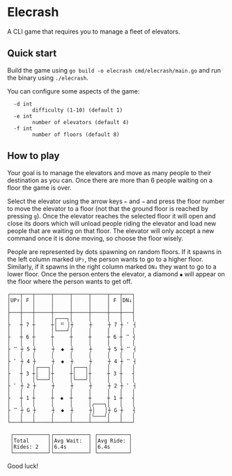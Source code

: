 # Elecrash

A CLI game that requires you to manage a fleet of elevators.

## Quick start

Build the game using `go build -o elecrash cmd/elecrash/main.go` and run the
binary using `./elecrash`.

You can configure some aspects of the game:

```
  -d int
    	difficulty (1-10) (default 1)
  -e int
    	number of elevators (default 4)
  -f int
    	number of floors (default 8)
```

## How to play

Your goal is to manage the elevators and move as many people to their destination
as you can. Once there are more than 6 people waiting on a floor the game is over.

Select the elevator using the arrow keys `←` and `→` and press the floor number
to move the elevator to a floor (not that the ground floor is reached by pressing
`g`). Once the elevator reaches the selected floor it will open and close its
doors which will unload people riding the elevator and load new people that are
waiting on that floor. The elevator will only accept a new command once it is done
moving, so choose the floor wisely.

People are represented by dots spawning on random floors. If it spawns in the left
column marked `UP↑`, the person wants to go to a higher floor. Similarly, if it
spawns in the right column marked `DN↓` they want to go to a lower floor. Once the
person enters the elevator, a diamond `◆` will appear on the floor where the person
wants to get off.

```
┌───┬───┬─────┬─────┬─────┬─────┬───┬───┐
│UP↑│ F │     │     │     │     │ F │DN↓│
│   │   │     │     │     │     │   │   │
├───┼───┼─────┼─────┼─────┼─────┼───┼───┤
│   │   │     │┌───┐│     │     │   │   │
├   ┼ 7 ┼     ┼│ ⠛ │┼     ┼     ┼ 7 ┼ ⠁ ┤
│   │   │     │└───┘│     │     │   │   │
├   ┼ 6 ┼     ┼     ┼     ┼     ┼ 6 ┼ ⠉ ┤
│   │   │     │     │     │     │   │   │
├ ⠉ ┼ 5 ┼     ┼  ◆  ┼     ┼     ┼ 5 ┼ ⠉ ┤
│   │   │     │     │     │     │   │   │
├ ⠁ ┼ 4 ┼     ┼  ◆  ┼     ┼     ┼ 4 ┼ ⠉ ┤
│   │   │┌───┐│     │┌───┐│     │   │   │
├   ┼ 3 ┼│   │┼     ┼│   │┼     ┼ 3 ┼   ┤
│   │   │└───┘│     │└───┘│     │   │   │
├ ⠁ ┼ 2 ┼     ┼     ┼     ┼     ┼ 2 ┼ ⠁ ┤
│   │   │     │     │     │     │   │   │
├   ┼ 1 ┼     ┼  ◆  ┼     ┼     ┼ 1 ┼   ┤
│   │   │     │     │     │┌───┐│   │   │
├ ⠉ ┼ G ┼     ┼  ◆  ┼     ┼│   │┼ G ┼   ┤
│   │   │     │     │     │└───┘│   │   │
└───┴───┴─────┴─────┴─────┴─────┴───┴───┘

 ┌───────────┐┌───────────┐ ┌──────────┐
 │Total      ││Avg Wait:  │ │Avg Ride: │
 │Rides: 2   ││6.4s       │ │6.4s      │
 └───────────┘└───────────┘ └──────────┘
```

Good luck!